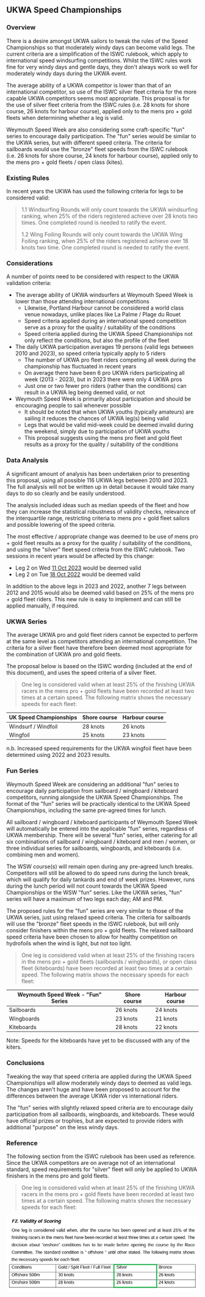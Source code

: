 ## UKWA Speed Championships

### Overview

There is a desire amongst UKWA sailors to tweak the rules of the Speed Championships so that moderately windy days can become valid legs. The current criteria are a simplification of the ISWC rulebook, which apply to international speed windsurfing competitions. Whilst the ISWC rules work fine for very windy days and gentle days, they don't always work so well for moderately windy days during the UKWA event.

The average ability of a UKWA competitor is lower than that of an international competitor, so use of the ISWC silver fleet criteria for the more capable UKWA competitors seems most appropriate. This proposal is for the use of silver fleet criteria from the ISWC rules (i.e. 28 knots for shore course, 26 knots for harbour course), applied only to the mens pro + gold fleets when determining whether a leg is valid.

Weymouth Speed Week are also considering some craft-specific "fun" series to encourage daily participation. The "fun" series would be similar to the UKWA series, but with different speed criteria. The criteria for sailboards would use the "bronze" fleet speeds from the ISWC rulebook (i.e. 26 knots for shore course, 24 knots for harbour course), applied only to the mens pro + gold fleets / open class (kites).



### Existing Rules

In recent years the UKWA has used the following criteria for legs to be considered valid:

> 1.1 Windsurfing Rounds will only count towards the UKWA windsurfing ranking, when 25% of the riders registered achieve over 28 knots two times. One completed round is needed to ratify the event.
>
> 1.2 Wing Foiling Rounds will only count towards the UKWA Wing Foiling ranking, when 25% of the riders registered achieve over 18 knots two time. One completed round is needed to ratify the event.



### Considerations

A number of points need to be considered with respect to the UKWA validation criteria:

- The average ability of UKWA windsurfers at Weymouth Speed Week is lower than those attending international competitions
  - Likewise, Portland Harbour cannot be considered a world class venue nowadays, unlike places like La Palme / Plage du Rouet
  - Speed criteria applied during an international speed competition serve as a proxy for the quality / suitability of the conditions
  - Speed criteria applied during the UKWA Speed Championships not only reflect the conditions, but also the profile of the fleet
- The daily UKWA participation averages 19 persons (valid legs between 2010 and 2023), so speed criteria typically apply to 5 riders
  - The number of UKWA pro fleet riders competing all week during the championship has fluctuated in recent years
  - On average there have been 6 pro UKWA riders participating all week (2013 - 2023), but in 2023 there were only 4 UKWA pros
  - Just one or two fewer pro riders (rather than the conditions) can result in a UKWA leg being deemed valid, or not
- Weymouth Speed Week is primarily about participation and should be encouraging people to sail whenever possible
  - It should be noted that when UKWA youths (typically amateurs) are sailing it reduces the chances of UKWA leg(s) being valid
  - Legs that would be valid mid-week could be deemed invalid during the weekend, simply due to participation of UKWA youths
  - This proposal suggests using the mens pro fleet and gold fleet results as a proxy for the quality / suitability of the conditions



### Data Analysis

A significant amount of analysis has been undertaken prior to presenting this proposal, using all possible 116 UKWA legs between 2010 and 2023. The full analysis will not be written up in detail because it would take many days to do so clearly and be easily understood.

The analysis included ideas such as median speeds of the fleet and how they can increase the statistical robustness of validity checks, relevance of the interquartile range, restricting criteria to mens pro + gold fleet sailors and possible lowering of the speed criteria.

The most effective / appropriate change was deemed to be use of mens pro + gold fleet results as a proxy for the quality / suitability of the conditions, and using the "silver" fleet speed criteria from the ISWC rulebook. Two sessions in recent years would be affected by this change:

- Leg 2 on Wed [11 Oct 2023](https://logiqx.github.io/wsw-results/results/2023/20231011/ukwa.html) would be deemed valid
- Leg 2 on Tue [18 Oct 2022](https://logiqx.github.io/wsw-results/results/2022/20221018/ukwa.html) would be deemed valid

In addition to the above legs in 2023 and 2022, another 7 legs between 2012 and 2015 would also be deemed valid based on 25% of the mens pro + gold fleet riders. This new rule is easy to implement and can still be applied manually, if required.




### UKWA Series

The average UKWA pro and gold fleet riders cannot be expected to perform at the same level as competitors attending an international competition. The criteria for a silver fleet have therefore been deemed most appropriate for the combination of UKWA pro and gold fleets.

The proposal below is based on the ISWC wording (included at the end of this document), and uses the speed criteria of a silver fleet.

> One leg is considered valid when at least 25% of the finishing UKWA racers in the mens pro + gold fleets have been recorded at least two times at a certain speed. The following matrix shows the necessary speeds for each fleet:

| UK Speed Championships | Shore course | Harbour course |
| ---------------------- | ------------ | -------------- |
| Windsurf / Windfoil    | 28 knots     | 26 knots       |
| Wingfoil               | 25 knots     | 23 knots       |

n.b. Increased speed requirements for the UKWA wingfoil fleet have been determined using 2022 and 2023 results.




### Fun Series

Weymouth Speed Week are considering an additional "fun" series to encourage daily participation from sailboard / wingboard / kiteboard competitors, running alongside the UKWA Speed Championships. The format of the "fun" series will be practically identical to the UKWA Speed Championships, including the same pre-agreed times for lunch.

All sailboard / wingboard / kiteboard participants of Weymouth Speed Week will automatically be entered into the applicable "fun" series, regardless of UKWA membership. There will be several "fun" series, either catering for all six combinations of sailboard / wingboard / kiteboard and men / women, or three individual series for sailboards, wingboards, and kiteboards (i.e. combining men and women).

The WSW course(s) will remain open during any pre-agreed lunch breaks. Competitors will still be allowed to do speed runs during the lunch break, which will qualify for daily tankards and end of week prizes. However, runs during the lunch period will not count towards the UKWA Speed Championships or the WSW "fun" series. Like the UKWA series, "fun" series will have a maximum of two legs each day; AM and PM.

The proposed rules for the "fun" series are very similar to those of the UKWA series, just using relaxed speed criteria. The criteria for sailboards will use the "bronze" fleet speeds in the ISWC rulebook, but will only consider finishers within the mens pro + gold fleets. The relaxed sailboard speed criteria have been chosen to allow for healthy competition on hydrofoils when the wind is light, but not too light.

> One leg is considered valid when at least 25% of the finishing racers in the mens pro + gold fleets (sailboards / wingboards), or open class fleet (kiteboards) have been recorded at least two times at a certain speed. The following matrix shows the necessary speeds for each fleet:

| Weymouth Speed Week - "Fun" Series | Shore course | Harbour course |
| ---------------------------------- | ------------ | -------------- |
| Sailboards                         | 26 knots     | 24 knots       |
| Wingboards                         | 23 knots     | 21 knots       |
| Kiteboards                         | 28 knots     | 22 knots       |

Note: Speeds for the kiteboards have yet to be discussed with any of the kiters.



### Conclusions

Tweaking the way that speed criteria are applied during the UKWA Speed Championships will allow moderately windy days to deemed as valid legs. The changes aren't huge and have been proposed to account for the differences between the average UKWA rider vs international riders.

The "fun" series with slightly relaxed speed criteria are to encourage daily participation from all sailboards, wingboards, and kiteboards. These would have official prizes or trophies, but are expected to provide riders with additional "purpose" on the less windy days.



### Reference

The following section from the ISWC rulebook has been used as reference. Since the UKWA competitors are on average not of an international standard, speed requirements for "silver" fleet will only be applied to UKWA finishers in the mens pro and gold fleets.

> One leg is considered valid when at least 25% of the finishing UKWA racers in the mens pro + gold fleets have been recorded at least two times at a certain speed. The following matrix shows the necessary speeds for each fleet:

![ISWC](iswc.png)
